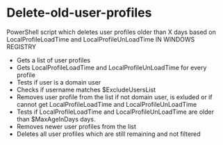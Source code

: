 # Delete-old-user-profiles
PowerShell script which deletes user profiles older than X days based on LocalProfileLoadTime and LocalProfileUnLoadTime IN WINDOWS REGISTRY

- Gets a list of user profiles
- Gets LocalProfileLoadTime and LocalProfileUnLoadTime for every profile
- Tests if user is a domain user
- Checks if username matches $ExcludeUsersList
- Removes user profile from the list if not domain user, is exluded or if cannot get LocalProfileLoadTime and LocalProfileUnLoadTime
- Tests if LocalProfileLoadTime and LocalProfileUnLoadTime are older than $MaxAgeInDays days.
- Removes newer user profiles from the list
- Deletes all user profiles which are still remaining and not filtered

